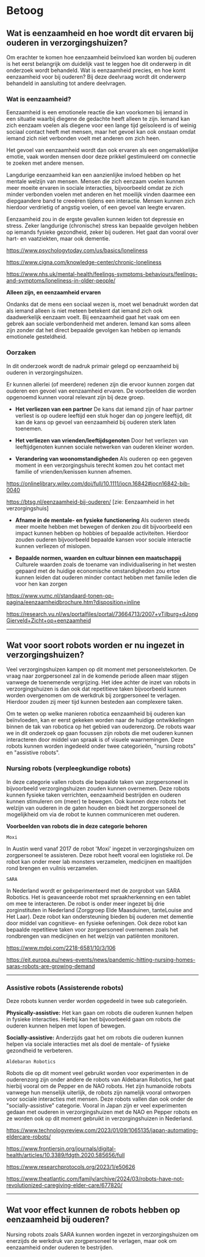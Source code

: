 # Betoog






## Wat is eenzaamheid en hoe wordt dit ervaren bij ouderen in verzorgingshuizen?

Om erachter te komen hoe eenzaamheid beïnvloed kan worden bij ouderen is het eerst belangrijk om duidelijk vast te leggen hoe dit onderwerp in dit onderzoek wordt behandeld. Wat is eenzaamheid precies, en hoe komt eenzaamheid voor bij ouderen? Bij deze deelvraag wordt dit onderwerp behandeld in aansluiting tot andere deelvragen.

### Wat is eenzaamheid?

Eenzaamheid is een emotionele reactie die kan voorkomen bij iemand in een situatie waarbij diegene de gedachte heeft alleen te zijn. Iemand kan zich eenzaam voelen als diegene voor een lange tijd geïsoleerd is of weinig sociaal contact heeft met mensen, maar het gevoel kan ook onstaan omdat iemand zich niet verbonden voelt met anderen om zich heen. 

Het gevoel van eenzaamheid wordt dan ook ervaren als een ongemakkelijke emotie, vaak worden mensen door deze prikkel gestimuleerd om connectie te zoeken met andere mensen.

Langdurige eenzaamheid kan een aanzienlijke invloed hebben op het mentale welzijn van mensen. Mensen die zich eenzaam voelen kunnen meer moeite ervaren in sociale interacties, bijvoorbeeld omdat ze zich minder verbonden voelen met anderen en het moeilijk vinden daarmee een diepgaandere band te creeëren tijdens een interactie. Mensen kunnen zich hierdoor verdrietig of angstig voelen, of een gevoel van leegte ervaren. 

Eenzaamheid zou in de ergste gevallen kunnen leiden tot depressie en stress. Zeker langdurige (chronische) stress kan bepaalde gevolgen hebben op iemands fysieke gezondheid, zeker bij ouderen. Het gaat dan vooral over hart- en vaatziekten, maar ook dementie.

https://www.psychologytoday.com/us/basics/loneliness

https://www.cigna.com/knowledge-center/chronic-loneliness

https://www.nhs.uk/mental-health/feelings-symptoms-behaviours/feelings-and-symptoms/loneliness-in-older-people/

**Alleen zijn, en eenzaamheid ervaren**

Ondanks dat de mens een sociaal wezen is, moet wel benadrukt worden dat als iemand alleen is niet meteen betekent dat iemand zich ook daadwerkelijk eenzaam voelt. Bij eenzaamheid gaat het vaak om een gebrek aan sociale verbondenheid met anderen. Iemand kan soms alleen zijn zonder dat het direct bepaalde gevolgen kan hebben op iemands emotionele gesteldheid.

### Oorzaken

In dit onderzoek wordt de nadruk primair gelegd op eenzaamheid bij ouderen in verzorgingshuizen.

Er kunnen allerlei (of meerdere) redenen zijn die ervoor kunnen zorgen dat ouderen een gevoel van eenzaamheid ervaren. De voorbeelden die worden opgenoemd kunnen vooral relevant zijn bij deze groep.

- **Het verliezen van een partner** De kans dat iemand zijn of haar partner verliest is op oudere leeftijd een stuk hoger dan op jongere leeftijd, dit kan de kans op gevoel van eenzaamheid bij ouderen sterk laten toenemen.

- **Het verliezen van vrienden/leeftijdsgenoten** Door het verliezen van leeftijdgenoten kunnen sociale netwerken van ouderen kleiner worden.

- **Verandering van woonomstandigheden** Als ouderen op een gegeven moment in een verzorgingshuis terecht komen zou het contact met familie of vrienden/kenissen kunnen afnemen.

https://onlinelibrary.wiley.com/doi/full/10.1111/jocn.16842#jocn16842-bib-0040

https://btsg.nl/eenzaamheid-bij-ouderen/ [zie: Eenzaamheid in het verzorgingshuis]

- **Afname in de mentale- en fysieke functionering** Als ouderen steeds meer moeite hebben met bewegen of denken zou dit bijvoorbeeld een impact kunnen hebben op hobbies of bepaalde activiteiten. Hierdoor zouden ouderen bijvoorbeeld bepaalde kansen voor sociale interactie kunnen verliezen of mislopen.

- **Bepaalde normen, waarden en cultuur binnen een maatschappij** Culturele waarden zoals de toename van individualisering in het westen gepaard met de huidige economische omstandigheden zou ertoe kunnen leiden dat ouderen minder contact hebben met familie leden die voor hen kan zorgen

https://www.vumc.nl/standaard-tonen-op-pagina/eenzaamheidbrochure.htm?disposition=inline

https://research.vu.nl/ws/portalfiles/portal/73664713/2007+vTilburg+dJongGierveld+Zicht+op+eenzaamheid

---

## Wat voor soort robots worden er nu ingezet in verzorgingshuizen?

Veel verzorgingshuizen kampen op dit moment met personeelstekorten. De vraag naar zorgpersoneel zal in de komende periode alleen maar stijgen vanwege de toenemende vergrijzing. Het idee achter de inzet van robots in verzorgingshuizen is dan ook dat repetitieve taken bijvoorbeeld kunnen worden overgenomen om de werkdruk bij zorgpersoneel te verlagen. Hierdoor zouden zij meer tijd kunnen besteden aan complexere taken. 

Om te weten op welke manieren robotica eenzaamheid bij ouderen kan beïnvloeden, kan er eerst gekeken worden naar de huidige ontwikkelingen binnen de tak van robotica op het gebied van ouderenzorg. De robots waar we in dit onderzoek op gaan focussen zijn robots die met ouderen kunnen interacteren door middel van spraak is of visuele waarnemingen. Deze robots kunnen worden ingedeeld onder twee categorieën, "nursing robots" en "assistive robots".

### Nursing robots (verpleegkundige robots)

In deze categorie vallen robots die bepaalde taken van zorgpersoneel in bijvoorbeeld verzorgingshuizen zouden kunnen overnemen. Deze robots kunnen fysieke taken verrichten, eenzaamheid bestrijden en ouderen kunnen stimuleren om (meer) te bewegen. Ook kunnen deze robots het welzijn van ouderen in de gaten houden en biedt het zorgpersoneel de mogelijkheid om via de robot te kunnen communiceren met ouderen.

**Voorbeelden van robots die in deze categorie behoren**

`Moxi`

In Austin werd vanaf 2017 de robot 'Moxi' ingezet in verzorgingshuizen om zorgpersoneel te assisteren. Deze robot heeft vooral een logistieke rol. De robot kan onder meer lab monsters verzamelen, medicijnen en maaltijden rond brengen en vuilnis verzamelen. 

`SARA`

In Nederland wordt er geëxperimenteerd met de zorgrobot van SARA Robotics. Het is geavanceerde robot met spraakherkenning en een tablet om mee te interacteren. De robot is onder meer ingezet bij drie zorginstituten in Nederland (Zorggroep Elde Maasduinen, tanteLouise and Het Laar). Deze robot kan ondersteuning bieden bij ouderen met dementie door middel van cognitieve- en fysieke oefeningen. Ook deze robot kan bepaalde repetitieve taken voor zorgpersoneel overnemen zoals het rondbrengen van medicijnen en het welzijn van patiënten monitoren.

https://www.mdpi.com/2218-6581/10/3/106

https://eit.europa.eu/news-events/news/pandemic-hitting-nursing-homes-saras-robots-are-growing-demand

---

### Assistive robots (Assisterende robots) 
Deze robots kunnen verder worden opgedeeld in twee sub categorieën. 

**Physically-assistive:** Het kan gaan om robots die ouderen kunnen helpen in fysieke interacties. Hierbij kan het bijvoorbeeld gaan om robots die ouderen kunnen helpen met lopen of bewegen.

**Socially-assistive:** Anderzijds gaat het om robots die ouderen kunnen helpen via sociale interacties met als doel de mentale- of fysieke gezondheid te verbeteren.

`Aldebaran Robotics`

Robots die op dit moment veel gebruikt worden voor experimenten in de ouderenzorg zijn onder andere de robots van Aldebaran Robotics, het gaat hierbij vooral om de Pepper en de NAO robots. Het zijn humanoïde robots vanwege hun menselijk uiterlijk, de robots zijn namelijk vooral ontworpen voor sociale interacties met mensen. Deze robots vallen dan ook onder de "socially-assistive" categorie. Vooral in Japan zijn er veel experimenten gedaan met ouderen in verzorgingshuizen met de NAO en Pepper robots en ze worden ook op dit moment gebruikt in verzorgingshuizen in Nederland.

https://www.technologyreview.com/2023/01/09/1065135/japan-automating-eldercare-robots/


https://www.frontiersin.org/journals/digital-health/articles/10.3389/fdgth.2020.585656/full

https://www.researchprotocols.org/2023/1/e50626

https://www.theatlantic.com/family/archive/2024/03/robots-have-not-revolutionized-caregiving-elder-care/677820/

---

## Wat voor effect kunnen de robots hebben op eenzaamheid bij ouderen?

Nursing robots zoals SARA kunnen worden ingezet in verzorgingshuizen om enerzijds de werkdruk van zorgpersoneel te verlagen, maar ook om eenzaamheid onder ouderen te bestrijden. 